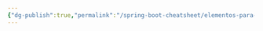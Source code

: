 ```yaml
---
{"dg-publish":true,"permalink":"/spring-boot-cheatsheet/elementos-para-desarrollo-con-spring-boot/maven/"}
---
```


